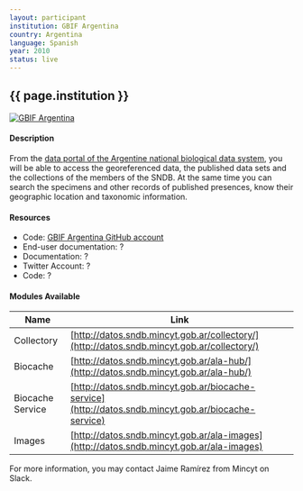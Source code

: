 ```yaml
---
layout: participant
institution: GBIF Argentina
country: Argentina
language: Spanish
year: 2010
status: live
---
```


## {{ page.institution }}

[![GBIF Argentina](/assets/img/participants/gbif_argentina.png)](http://datos.sndb.mincyt.gob.ar/)

#### Description 
From the [data portal of the Argentine national biological data system](http://datos.sndb.mincyt.gob.ar/), you will be able to access the georeferenced data, the published data sets and the collections of the members of the SNDB. At the same time you can search the specimens and other records of published presences, know their geographic location and taxonomic information.

#### Resources

- Code: [GBIF Argentina GitHub account](https://github.com/gbifargentina)
- End-user documentation: ?
- Documentation: ?
- Twitter Account: ?
- Code: ?

#### Modules Available 

| Name              | Link                                                                                                 | 
| ------------------|------------------------------------------------------------------------------------------------------|
| Collectory		| [http://datos.sndb.mincyt.gob.ar/collectory/](http://datos.sndb.mincyt.gob.ar/collectory/)           |
| Biocache          | [http://datos.sndb.mincyt.gob.ar/ala-hub/](http://datos.sndb.mincyt.gob.ar/ala-hub/)                 |
| Biocache Service  | [http://datos.sndb.mincyt.gob.ar/biocache-service](http://datos.sndb.mincyt.gob.ar/biocache-service) |
| Images            | [http://datos.sndb.mincyt.gob.ar/ala-images](http://datos.sndb.mincyt.gob.ar/ala-images)             |



For more information, you may contact Jaime Ramírez from Mincyt on Slack.
